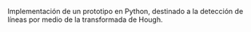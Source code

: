 Implementación de un prototipo en Python, destinado a la detección de líneas por medio de la transformada de Hough.
